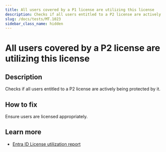 ```yaml
---
title: All users covered by a P1 license are utilizing this license
description: Checks if all users entitled to a P2 license are actively being protected by it.
slug: /docs/tests/MT.1023
sidebar_class_name: hidden
---
```


# All users covered by a P2 license are utilizing this license

## Description

Checks if all users entitled to a P2 license are actively being protected by it.

## How to fix

Ensure users are licensed appropriately.

## Learn more

- [Entra ID License utilization report](https://entra.microsoft.com/#view/Microsoft_AAD_IAM/UsageAndInsightsMenuBlade/~/License%20Utilization)
